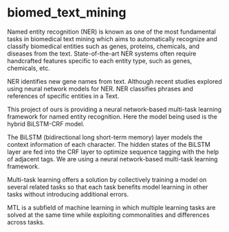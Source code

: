 # biomed_text_mining

Named entity recognition (NER) is known as one of the most fundamental tasks in biomedical text mining which aims to automatically recognize and classify biomedical entities such as genes, proteins, chemicals, and diseases from the text. State-of-the-art NER systems often require handcrafted features specific to each entity type, such as genes, chemicals, etc. 

NER identifies new gene names from text. Although recent studies explored using neural network models for NER. NER classifies phrases and references of specific entities in a Text. 

This project of ours is providing a neural network-based multi-task learning framework for named entity recognition. Here the model being used is the hybrid BiLSTM-CRF model. 

The BiLSTM (bidirectional long short-term memory) layer models the context information of each character. The hidden states of the BiLSTM layer are fed into the CRF layer to optimize sequence tagging with the help of adjacent tags. We are using a neural network-based multi-task learning framework. 

Multi-task learning offers a solution by collectively training a model on several related tasks so that each task benefits model learning in other tasks without introducing additional errors. 

MTL is a subfield of machine learning in which multiple learning tasks are solved at the same time while exploiting commonalities and differences across tasks.